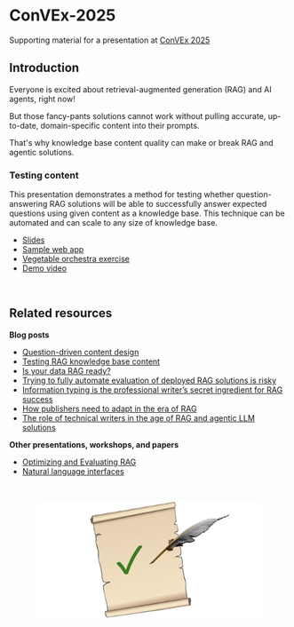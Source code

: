 # ConVEx-2025
Supporting material for a presentation at [ConVEx 2025](https://convex.infomanagementcenter.com/)

## Introduction
Everyone is excited about retrieval-augmented generation (RAG) and AI agents, right now!

But those fancy-pants solutions cannot work without pulling accurate, up-to-date, domain-specific content into their prompts.

That's why knowledge base content quality can make or break RAG and agentic solutions.

### Testing content
This presentation demonstrates a method for testing whether question-answering RAG solutions will be able to successfully answer expected questions using given content as a knowledge base.  This technique can be automated and can scale to any size of knowledge base.

- [Slides](https://github.com/spackows/ConVEx-2025/tree/main/slides)
- [Sample web app](https://github.com/spackows/ConVEx-2025/tree/main/demo-app)
- [Vegetable orchestra exercise](https://github.com/spackows/ConVEx-2025/tree/main/vegetable-orchestra)
- [Demo video](https://youtu.be/LwEB_obZxy0)

<p>&nbsp;</p>

## Related resources
**Blog posts**
- [Question-driven content design](https://medium.com/@sarah-packowski/question-driven-content-design-ba373215e634)
- [Testing RAG knowledge base content](https://medium.com/@sarah-packowski/testing-rag-knowledge-base-content-1339511aeaa2)
- [Is your data RAG ready?](https://medium.com/@sarah-packowski/is-your-data-rag-ready-2a3842f0dc69)
- [Trying to fully automate evaluation of deployed RAG solutions is risky](https://sarah-packowski.medium.com/trying-to-fully-automate-evaluation-of-deployed-rag-solutions-is-risky-164e2a5ba1bd)
- [Information typing is the professional writer’s secret ingredient for RAG success](https://medium.com/@sarah-packowski/information-typing-is-the-professional-writers-secret-ingredient-for-rag-success-fee84c544515)
- [How publishers need to adapt in the era of RAG](https://medium.com/@sarah-packowski/how-publishers-need-to-adapt-in-the-era-of-rag-64ebe2c95540)
- [The role of technical writers in the age of RAG and agentic LLM solutions](https://medium.com/@sarah-packowski/the-role-of-technical-writers-in-the-age-of-rag-and-agentic-llm-solutions-e1196a4847da)

**Other presentations, workshops, and papers**
- [Optimizing and Evaluating RAG](https://github.com/spackows/ICAAI-2024_RAG-CD)
- [Natural language interfaces](https://github.com/spackows/CASCON-2024_NL-interfaces)

<p>&nbsp;</p>

<div align="center"><img src="images/testing-content.png" width="80%" alt="Testing content"/></div>

<p>&nbsp;</p>



